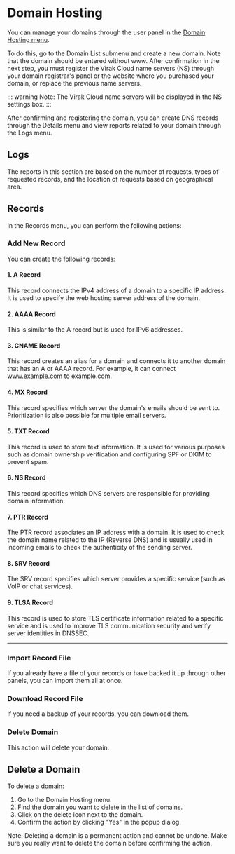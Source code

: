 # Domain Hosting

You can manage your domains through the user panel in the [Domain Hosting menu](https://panel.virakcloud.com/dns/list).

<DarkModeImage
  dark-src="/images/guides/en/dark/dns/create-domain.png"
  light-src="/images/guides/en/light/dns/create-domain.png"
  alt="Domain creation image"
/>

To do this, go to the Domain List submenu and create a new domain.
Note that the domain should be entered without www. After confirmation in the next step, you must register the Virak Cloud name servers (NS) through your domain registrar's panel or the website where you purchased your domain, or replace the previous name servers.

::: warning Note:
The Virak Cloud name servers will be displayed in the NS settings box.
:::

After confirming and registering the domain, you can create DNS records through the Details menu and view reports related to your domain through the Logs menu.

## Logs
The reports in this section are based on the number of requests, types of requested records, and the location of requests based on geographical area.

## Records
In the Records menu, you can perform the following actions:
### Add New Record
You can create the following records:

  #### 1. A Record
  This record connects the IPv4 address of a domain to a specific IP address. It is used to specify the web hosting server address of the domain.

  #### 2. AAAA Record
  This is similar to the A record but is used for IPv6 addresses.

  #### 3. CNAME Record
  This record creates an alias for a domain and connects it to another domain that has an A or AAAA record. For example, it can connect www.example.com to example.com.

  #### 4. MX Record
  This record specifies which server the domain's emails should be sent to. Prioritization is also possible for multiple email servers.

  #### 5. TXT Record
  This record is used to store text information. It is used for various purposes such as domain ownership verification and configuring SPF or DKIM to prevent spam.

  #### 6. NS Record
  This record specifies which DNS servers are responsible for providing domain information.

  #### 7. PTR Record
  The PTR record associates an IP address with a domain. It is used to check the domain name related to the IP (Reverse DNS) and is usually used in incoming emails to check the authenticity of the sending server.

  #### 8. SRV Record
  The SRV record specifies which server provides a specific service (such as VoIP or chat services).

  #### 9. TLSA Record
  This record is used to store TLS certificate information related to a specific service and is used to improve TLS communication security and verify server identities in DNSSEC.

---

### Import Record File
If you already have a file of your records or have backed it up through other panels, you can import them all at once.

### Download Record File
If you need a backup of your records, you can download them.

### Delete Domain
This action will delete your domain.

## Delete a Domain
To delete a domain:
1. Go to the Domain Hosting menu.
2. Find the domain you want to delete in the list of domains.
3. Click on the delete icon next to the domain.
4. Confirm the action by clicking "Yes" in the popup dialog.

Note: Deleting a domain is a permanent action and cannot be undone. Make sure you really want to delete the domain before confirming the action.
